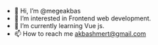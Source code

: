 - 👋 Hi, I’m @megeakbas
- 👀 I’m interested in Frontend web development.
- 🌱 I’m currently learning Vue js.
- 📫 How to reach me akbashmert@gmail.com

<!---
megeakbas/megeakbas is a ✨ special ✨ repository because its `README.md` (this file) appears on your GitHub profile.
You can click the Preview link to take a look at your changes.
--->
